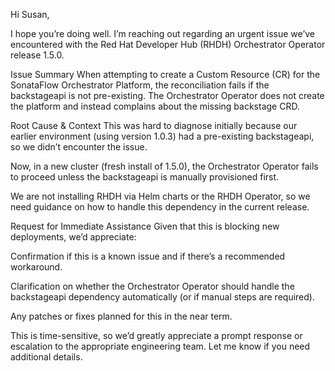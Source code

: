 Hi Susan,

I hope you’re doing well. I’m reaching out regarding an urgent issue we’ve encountered with the Red Hat Developer Hub (RHDH) Orchestrator Operator release 1.5.0.

Issue Summary
When attempting to create a Custom Resource (CR) for the SonataFlow Orchestrator Platform, the reconciliation fails if the backstageapi is not pre-existing. The Orchestrator Operator does not create the platform and instead complains about the missing backstage CRD.

Root Cause & Context
This was hard to diagnose initially because our earlier environment (using version 1.0.3) had a pre-existing backstageapi, so we didn’t encounter the issue.

Now, in a new cluster (fresh install of 1.5.0), the Orchestrator Operator fails to proceed unless the backstageapi is manually provisioned first.

We are not installing RHDH via Helm charts or the RHDH Operator, so we need guidance on how to handle this dependency in the current release.

Request for Immediate Assistance
Given that this is blocking new deployments, we’d appreciate:

Confirmation if this is a known issue and if there’s a recommended workaround.

Clarification on whether the Orchestrator Operator should handle the backstageapi dependency automatically (or if manual steps are required).

Any patches or fixes planned for this in the near term.

This is time-sensitive, so we’d greatly appreciate a prompt response or escalation to the appropriate engineering team. Let me know if you need additional details.
